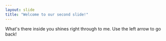 ```yaml
---
layout: slide
title: "Welcome to our second slide!"
---
```

What's there inside you shines right through to me. 
Use the left arrow to go back!
